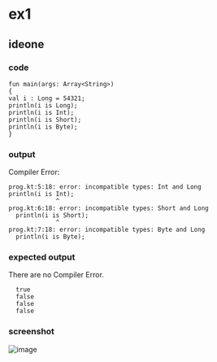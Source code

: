 # ex1
## ideone
### code
    fun main(args: Array<String>) 
    {
    val i : Long = 54321;
    println(i is Long);
    println(i is Int);
    println(i is Short);
    println(i is Byte);
    }
### output
Compiler Error:

    prog.kt:5:18: error: incompatible types: Int and Long
    println(i is Int);
                 ^
    prog.kt:6:18: error: incompatible types: Short and Long
      println(i is Short);
                 ^
    prog.kt:7:18: error: incompatible types: Byte and Long
      println(i is Byte);
### expected output
There are no Compiler Error.

      true
      false
      false
      false
### screenshot
![image](https://github.com/40843245/Kotlin_Code_Practice/assets/75050655/16469867-0c01-4a0d-b10c-50283b878938)


    
